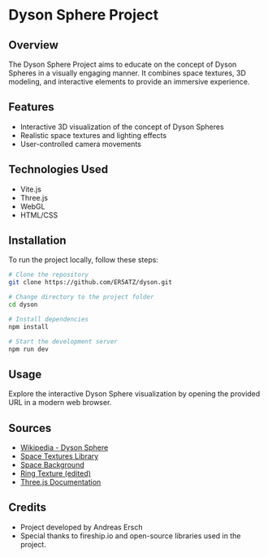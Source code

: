 # Dyson Sphere Project


## Overview

The Dyson Sphere Project aims to educate on the concept of Dyson Spheres in a visually engaging manner. It combines space textures, 3D modeling, and interactive elements to provide an immersive experience.

## Features

- Interactive 3D visualization of the concept of Dyson Spheres
- Realistic space textures and lighting effects
- User-controlled camera movements

## Technologies Used

- Vite.js
- Three.js
- WebGL
- HTML/CSS

## Installation

To run the project locally, follow these steps:

```bash
# Clone the repository
git clone https://github.com/ER5ATZ/dyson.git

# Change directory to the project folder
cd dyson

# Install dependencies
npm install

# Start the development server
npm run dev
```

## Usage

Explore the interactive Dyson Sphere visualization by opening the provided URL in a modern web browser.

## Sources

- [Wikipedia - Dyson Sphere](https://en.wikipedia.org/wiki/Dyson_sphere)
- [Space Textures Library](https://www.solarsystemscope.com/textures/)
- [Space Background](https://www.pexels.com/photo/stars-during-night-time-176851/)
- [Ring Texture (edited)](https://ambientcg.com/view?id=Tiles129B)
- [Three.js Documentation](https://threejs.org/docs/)

## Credits

- Project developed by Andreas Ersch
- Special thanks to fireship.io and open-source libraries used in the project.
